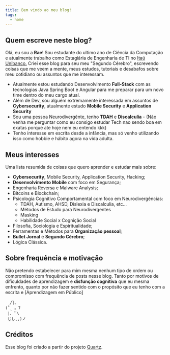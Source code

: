 ```yaml
---
title: Bem vindo ao meu blog!
tags:
  - home
---
```

## Quem escreve neste blog?
Olá, eu sou a **Rae**! Sou estudante do ultimo ano de Ciência da Computação e atualmente trabalho como Estagiária de Engenharia de TI no [Itaú Unibanco.](https://www.itau.com.br/) Criei esse blog para seu meu "Segundo Cérebro", escrevendo coisas que me veem a mente, meus estudos, tutoriais e desabafos sobre meu cotidiano ou assuntos que me interessam.

- Atualmente estou estudando Desenvolvimento **Full-Stack** com as tecnologias Java Spring Boot e Angular para me preparar para um novo time dentro do meu cargo atual.
- Além de Dev, sou alguém extremamente interessada em assuntos de **Cybersecurity**, atualmente estudo **Mobile Security** e **Application Security**
- Sou uma pessoa Neurodivergênte, tenho **TDAH** e **Discalculia** - (Não venha me perguntar como eu consigo estudar Tech nao sendo boa em exatas porque ate hoje nem eu entendo kkk)
- Tenho interesse em escrita desde a infância, mas só venho utilizando isso como hobbie e hábito agora na vida adulta.

## Meus interesses
Uma lista resumida de coisas que quero aprender e estudar mais sobre:
- **Cybersecurity**, Mobile Security,  Application Security, Hacking;
- **Desenvolvimento Mobile** com foco em Segurança;
- Engenharia Reversa e Malware Analysis;
- Bitcoins e Blockchain;
- Psicologia Cognitivo Comportamental com foco em Neurodivergências:
	- TDAH, Autismo, AHSD, Dislexia e Discalculia, etc...
	- Métodos de Estudo para Neurodivergentes
	- Masking
	- Habilidade Social x Cognição Social
- Filosofia, Sociologia e Espiritualidade;
- Ferramentas e Métodos para **Organização pessoal**;
- **Bullet Jornal** e **Segundo Cérebro**;
- Lógica Clássica.

## Sobre frequência e motivação
Não pretendo estabelecer para mim mesma nenhum tipo de ordem ou compromisso com frequência de posts nesse blog. Tanto por motivos de dificuldades de aprendizagem e **disfunção cognitiva** que eu mesma enfrento, quanto por não fazer sentido com o propósito que eu tenho com a escrita e [Aprendizagem em Público]

```shell
  ╱|、
(˚ˎ 。7  
 |、˜〵          
 じしˍ,)ノ
```

## Créditos

Esse blog foi criado a partir do projeto [Quartz](https://quartz.jzhao.xyz/). 

